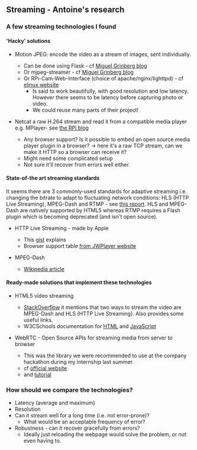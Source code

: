 ## Streaming - Antoine's research


### A few streaming technologies I found

#### 'Hacky' solutions
*	Motion JPEG: encode the video as a stream of images, sent individually.  
	*	Can be done using Flask - cf [Miguel Grinberg blog](https://blog.miguelgrinberg.com/post/video-streaming-with-flask)
	*	Or mjpeg-streamer - cf [Miguel Grinberg blog](https://blog.miguelgrinberg.com/post/stream-video-from-the-raspberry-pi-camera-to-web-browsers-even-on-ios-and-android)
	*	Or RPi-Cam-Web-Interface (choice of apache/nginx/lighttpd) - cf [elinux website](http://elinux.org/RPi-Cam-Web-Interface)
		*	Is said to work beautifully, with good resolution and low latency. However there seems to be latency before capturing photo or video. 
		*	We could reuse many parts of their project!

*	Netcat a raw H.264 stream and read it from a compatible media player e.g. MPlayer- see [the RPi blog](https://www.raspberrypi.org/blog/camera-board-available-for-sale/)  
	*	Any browser support? Is it possible to embed an open source media player plugin in a browser? -> here it's a raw TCP stream, can we make it HTTP so a browser can receive it?
	* 	Might need some complicated setup
	*	Not sure it'll recover from errors well either.

#### State-of-the art streaming standards
It seems there are 3 commonly-used standards for adaptive streaming i.e. changing the bitrate to adapt to fluctuating network conditions: HLS (HTTP Live Streaming), MPEG-Dash and RTMP - see [this report](https://developer.jwplayer.com/articles/html5-report/#adaptive-streaming). HLS and MPEG-Dash are natively supported by HTML5 whereas RTMP requires a Flash plugin which is becoming deprecated (and isn't open source). 

*	HTTP Live Streaming - made by Apple  
	*	This [gist](https://gist.github.com/chrislavender/cad26500c9655627544f) explains
	*	Browser support table [from JWPlayer website](https://developer.jwplayer.com/articles/html5-report/adaptive-streaming/hls.html)

*	MPEG-Dash
	*	[Wikipedia article](https://en.wikipedia.org/wiki/Dynamic_Adaptive_Streaming_over_HTTP)

#### Ready-made solutions that implement these technologies

*	HTML5 video streaming  
	*	[StackOverflow](http://stackoverflow.com/questions/40045857/live-video-streaming-with-html-5) it mentions that two ways to stream the video are MPEG-Dash and HLS (HTTP Live Streaming). Also provides some useful links. 
	*	W3CSchools documentation for [HTML](https://www.w3schools.com/html/html5_video.asp) and [JavaScript](https://www.w3schools.com/tags/ref_av_dom.asp)

*	WebRTC - Open Source APIs for streaming media from server to browser  
	*	This was the library we were recommended to use at the company hackathon during my internship last summer.
	*	cf [official website](https://webrtc.org/)
	*	and [tutorial](https://codelabs.developers.google.com/codelabs/webrtc-web)


### How should we compare the technologies?
*	Latency (average and maximum)
*	Resolution
*	Can it stream well for a long time (i.e. not error-prone)?
	*	What would be an acceptable frequency of error?
*	Robustness - can it recover gracefully from errors?
	*	Ideally just reloading the webpage would solve the problem, or not even having to. 